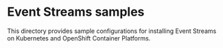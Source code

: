 # Event Streams samples
This directory provides sample configurations for installing Event Streams on Kubernetes and OpenShift Container Platforms.